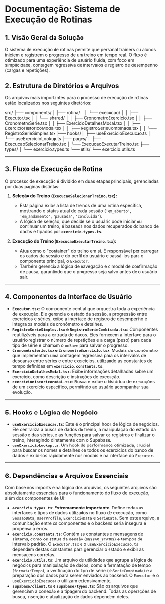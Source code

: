 # Documentação: Sistema de Execução de Rotinas

## 1. Visão Geral da Solução

O sistema de execução de rotinas permite que personal trainers ou alunos iniciem e registrem o progresso de um treino em tempo real. O fluxo é otimizado para uma experiência de usuário fluida, com foco em simplicidade, contagem regressiva de intervalos e registro de desempenho (cargas e repetições).

## 2. Estrutura de Diretórios e Arquivos

Os arquivos mais importantes para o processo de execução de rotinas estão localizados nos seguintes diretórios:

src/
├── components/
│   ├── rotina/
│   │   └── execucao/
│   │       ├── Executor.tsx
│   │       └── shared/
│   │           ├── CronometroExercicio.tsx
│   │           ├── CronometroSerie.tsx
│   │           ├── ExercicioDetalhesModal.tsx
│   │           ├── ExercicioHistoricoModal.tsx
│   │           ├── RegistroSerieCombinada.tsx
│   │           └── RegistroSerieSimples.tsx
├── hooks/
│   ├── useExercicioExecucao.ts
│   └── useExercicioLookup.ts
├── pages/
│   ├── ExecucaoSelecionarTreino.tsx
│   └── ExecucaoExecutarTreino.tsx
├── types/
│   └── exercicio.types.ts
└── utils/
└── exercicio.utils.ts

---

## 3. Fluxo de Execução de Rotina

O processo de execução é dividido em duas etapas principais, gerenciadas por duas páginas distintas:

1.  **Seleção do Treino (`ExecucaoSelecionarTreino.tsx`):**
    * Esta página exibe a lista de treinos de uma rotina específica, mostrando o status atual de cada sessão (`'em_aberto'`, `'em_andamento'`, `'pausada'`, `'concluida'`).
    * A lógica de seleção, que decide se o usuário pode iniciar ou continuar um treino, é baseada nos dados recuperados do banco de dados e tipados por **`exercicio.types.ts`**.

2.  **Execução do Treino (`ExecucaoExecutarTreino.tsx`):**
    * Atua como o "container" do treino em si. É responsável por carregar os dados da sessão e do perfil do usuário e passá-los para o componente principal, o `Executor`.
    * Também gerencia a lógica de navegação e o modal de confirmação de pausa, garantindo que o progresso seja salvo antes de o usuário sair.

---

## 4. Componentes da Interface de Usuário

* **`Executor.tsx`**: O componente central que orquestra toda a experiência de execução. Ele gerencia o estado da sessão, a progressão entre exercícios e séries, exibe a interface de registro de desempenho e integra os modais de cronômetro e detalhes.
* **`RegistroSerieSimples.tsx` e `RegistroSerieCombinada.tsx`**: Componentes reutilizáveis para a entrada de dados. Eles fornecem a interface para o usuário registrar o número de repetições e a carga (peso) para cada tipo de série e chamam o `onSave` para salvar o progresso.
* **`CronometroSerie.tsx` e `CronometroExercicio.tsx`**: Modais de cronômetro que implementam uma contagem regressiva para os intervalos de descanso entre séries e entre exercícios, utilizando as constantes de tempo definidas em **`exercicio.constants.ts`**.
* **`ExercicioDetalhesModal.tsx`**: Exibe informações detalhadas sobre um exercício, como descrição e instruções de execução.
* **`ExercicioHistoricoModal.tsx`**: Busca e exibe o histórico de execuções de um exercício específico, permitindo ao usuário acompanhar sua evolução.

---

## 5. Hooks e Lógica de Negócio

* **`useExercicioExecucao.ts`**: Este é o principal hook de lógica de negócios. Ele centraliza a busca de dados do treino, a manipulação do estado da sessão e das séries, e as funções para salvar os registros e finalizar o treino, interagindo diretamente com o Supabase.
* **`useExercicioLookup.ts`**: Um hook de performance otimizada, crucial para buscar os nomes e detalhes de todos os exercícios do banco de dados e exibi-los rapidamente nos modais e na interface do `Executor`.

---

## 6. Dependências e Arquivos Essenciais

Com base nos imports e na lógica dos arquivos, os seguintes arquivos são absolutamente essenciais para o funcionamento do fluxo de execução, além dos componentes de UI:

* **`exercicio.types.ts`**: **Extremamente importante.** Define todas as interfaces e tipos de dados utilizados no fluxo de execução, como `SessaoData`, `UserProfile`, `ExercicioData` e `SerieData`. Sem este arquivo, a comunicação entre os componentes e o backend seria insegura e propensa a erros.
* **`exercicio.constants.ts`**: Contém as constantes e mensagens de sistema, como os status da sessão (`SESSAO_STATUS`) e tempos de intervalo padrão. O `Executor.tsx` e o `useExercicioExecucao.ts` dependem destas constantes para gerenciar o estado e exibir as mensagens corretas.
* **`exercicio.utils.ts`**: Um arquivo de utilidades que agrupa a lógica de negócios para manipulação de dados, como a formatação de tempo (`formatarTempo`), a verificação do tipo de série (`ehSerieCombinada`) e a preparação dos dados para serem enviados ao backend. O `Executor` e o `useExercicioExecucao` o utilizam extensivamente.
* **`supabase/client.ts` e `supabase/types.ts`**: São os arquivos que gerenciam a conexão e a tipagem do backend. Todas as operações de busca, inserção e atualização de dados dependem deles.